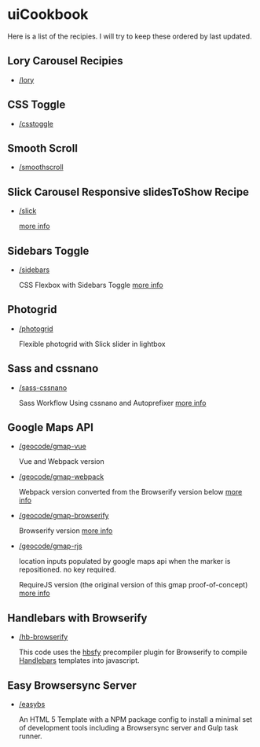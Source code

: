 # uiCookbook

Here is a list of the recipies. I will try to keep these ordered by last updated.

## Lory Carousel Recipies

*   [/lory](/lory)

## CSS Toggle

*   [/csstoggle](/csstoggle)

## Smooth Scroll

*   [/smoothscroll](/smoothscroll)

## Slick Carousel Responsive slidesToShow Recipe

*   [/slick](/slick)

    [more info](https://jimfrenette.com/2019/04/slick-carousel-responsive-slides-to-show/ "Blog post")

## Sidebars Toggle

*	[/sidebars](/sidebars)

    CSS Flexbox with Sidebars Toggle [more info](https://jimfrenette.com/2018/09/css-flexbox-with-sidebars-toggle/ "Blog post")

## Photogrid

*	[/photogrid](/photogrid)

	Flexible photogrid with Slick slider in lightbox

## Sass and cssnano

*	[/sass-cssnano](/sass-cssnano)

    Sass Workflow Using cssnano and Autoprefixer [more info](https://jimfrenette.com/2018/01/webpack-3-sass-cssnano-autoprefixer-workflow-2/ "Blog post")

## Google Maps API

* 	[/geocode/gmap-vue](/geocode/gmap-vue)

	Vue and Webpack version

* 	[/geocode/gmap-webpack](/geocode/gmap-webpack)

	Webpack version converted from the Browserify version below
    [more info](https://jimfrenette.com/2017/03/google-maps-api-with-webpack/ "Blog post")

* 	[/geocode/gmap-browserify](/geocode/gmap-browserify)

	Browserify version [more info](https://jimfrenette.com/2016/03/google-maps-api-with-browserify/ "Blog post")

* 	[/geocode/gmap-rjs](/geocode/gmap-rjs)

    location inputs populated by google maps api when the marker is repositioned. no key required.

    RequireJS version (the original version of this gmap proof-of-concept)
	[more info](https://jimfrenette.com/2015/11/googlemap-requirejs/ "Blog post")

## Handlebars with Browserify

*   [/hb-browserify](/hb-browserify)

	This code uses the [hbsfy](https://github.com/epeli/node-hbsfy) precompiler plugin for Browserify to compile [Handlebars](http://handlebarsjs.com/) templates into javascript.

## Easy Browsersync Server

*   [/easybs](/easybs)

    An HTML 5 Template with a NPM package config to install a minimal set of development tools including a Browsersync server and Gulp task runner.
